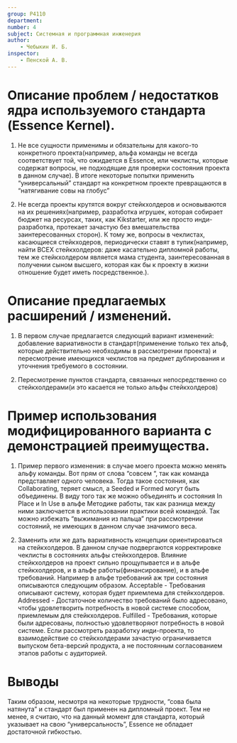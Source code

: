 ```yaml
---
group: P4110
department:
number: 4
subject: Системная и программная инженерия
author:
    - Чебыкин И. Б.
inspector:
    - Пенской А. В.
---
```


# Описание проблем / недостатков ядра используемого стандарта (Essence Kernel).

 1) Не все сущности применимы и обязательны для какого-то конкретного
проекта(например, альфа команды не всегда соответствует той, что ожидается в
Essence, или чеклисты, которые содержат вопросы, не подходящие для проверки
состояния проекта в данном случае). В итоге некоторые попытки применить
“универсальный” стандарт на конкретном проекте превращаются в “натягивание совы
на глобус”

2) Не всегда проекты крутятся вокруг стейкхолдеров и основываются на их
решениях(например, разработка игрушек, которая собирает бюджет на ресурсах,
таких, как Kikstarter, или же просто инди-разработка, протекает зачастую без
вмешательства заинтересованных сторон). К тому же, вопросы в чеклистах,
касающиеся стейкходеров, периодически ставят в тупик(например, найти ВСЕХ
стейкхолдеров: даже касательно дипломной работы, тем же стейкхолдером является
мама студента, заинтересованная в получении сыном высшего, которая как бы к
проекту в жизни отношение будет иметь посредственное.).

# Описание предлагаемых расширений / изменений.

1) В первом случае предлагается следующий вариант изменений: добавление
вариативности в стандарт(применение только тех альф, которые действительно
необходимы в рассмотрении проекта) и пересмотрение имеющихся чеклистов на
предмет дублирования и уточнения требуемого в состоянии.

2) Пересмотрение пунктов стандарта, связанных непосредственно со
стейкхолдерами(и это касается не только альфы стейкхолдеров)

# Пример использования модифицированного варианта с демонстрацией преимущества.

1) Пример первого изменения: в случае моего проекта можно менять альфу команды.
Вот прям от слова “совсем “, так как команда представляет одного человека.
Тогда такое состояния, как Collaborating, теряет смысл, а Seeded и Formed могут
быть объединены.  В виду того так же можно объединять и состояния In Place и In
Use в альфе Методике работы, так как разница между ними заключается в
использовании практики всей командой.  Так можно избежать “выжимания из пальца”
при рассмотрении состояний, не имеющих в данном случае значимого веса.

2) Заменить или же дать вариативность концепции ориентироваться на
стейкхолдеров. В данном случае подвергаются корректировке чеклисты в состояниях
альфы стейкхолдеров.  Влияние стейкхолдеров на проект сильно прощупывается и в
альфе стейкхолдеров, и в альфе работы(финансирование), и в альфе требований.
Например в альфе требований аж три состояния описываются следующим образом.
Acceptable - Требования описывают систему, которая будет приемлема для
стейкхолдеров.  Addressed - Достаточное количество требований было адресовано,
чтобы удовлетворить потребность в новой системе способом, приемлемым для
стейкхолдеров.  Fulfilled - Требования, которые были адресованы, полностью
удовлетворяют потребность в новой системе.  Если рассмотреть разработку
инди-проекта, то взаимодействие со стейкхолдерами зачастую ограничивается
выпуском  бета-версий продукта, а не постоянным согласованием этапов работы с
аудиторией.

# Выводы

Таким образом, несмотря на некоторые трудности, “сова была натянута” и стандарт
был применен на дипломный проект. Тем не менее, я считаю, что на данный момент
для стандарта, который указывает на свою “универсальность”, Essence не обладает
достаточной гибкостью.
